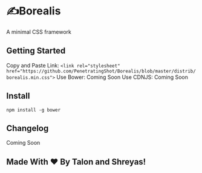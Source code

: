 # ✍️Borealis
A minimal CSS framework

## Getting Started
Copy and Paste Link: `<link rel="stylesheet" href="https://github.com/PenetratingShot/Borealis/blob/master/distrib/borealis.min.css">`
Use Bower: Coming Soon
Use CDNJS: Coming Soon

## Install
 `npm install -g bower`

## Changelog
Coming Soon

## Made With ❤️ By Talon and Shreyas!
